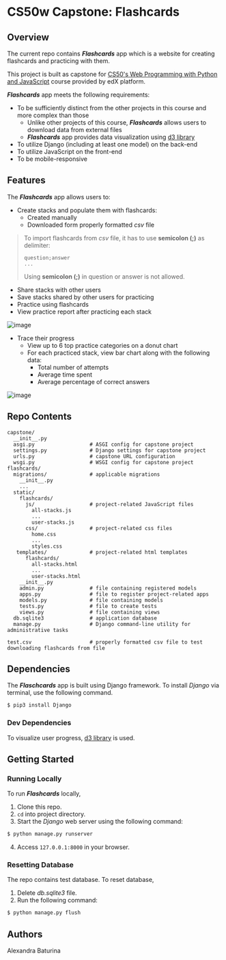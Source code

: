 # CS50w Capstone: Flashcards
## Overview
The current repo contains ***Flashcards*** app which is a website for creating flashcards and practicing with them.

This project is built as capstone for [CS50's Web Programming with Python and JavaScript](https://learning.edx.org/course/course-v1:HarvardX+CS50W+Web/home) course provided by edX platform.

***Flashcards*** app meets the following requirements:
* To be sufficiently distinct from the other projects in this course and more complex than those
  * Unlike other projects of this course, ***Flashcards*** allows users to download data from external files
  * ***Flashcards*** app provides data visualization using [d3 library](https://d3js.org/)
* To utilize Django (including at least one model) on the back-end
* To utilize JavaScript on the front-end
* To be mobile-responsive
## Features
The ***Flashcards*** app allows users to:
* Create stacks and populate them with flashcards:
  * Created manually
  * Downloaded form properly formatted *csv* file
> To import flashcards from *csv* file, it has to use **semicolon (;)** as delimiter:
> ```
> question;answer
> ...
> ```
> Using **semicolon (;)** in question or answer is not allowed.
* Share stacks with other users
* Save stacks shared by other users for practicing
* Practice using flashcards
* View practice report after practicing each stack

![image](https://user-images.githubusercontent.com/53233637/118175392-e58bec80-b3e4-11eb-9b30-ea60f4928d14.png)

* Trace their progress
  * View up to 6 top practice categories on a donut chart
  * For each practiced stack, view bar chart along with the following data:
    * Total number of attempts
    * Average time spent
    * Average percentage of correct answers

![image](https://user-images.githubusercontent.com/53233637/118175234-b2495d80-b3e4-11eb-83a7-98fa46b2449b.png)

## Repo Contents
```
capstone/
  __init__.py
  asgi.py                  # ASGI config for capstone project
  settings.py              # Django settings for capstone project
  urls.py                  # capstone URL configuration
  wsgi.py                  # WSGI config for capstone project
flashcards/
  migrations/              # applicable migrations
    __init__.py
    ...
  static/
    flashcards/
      js/                  # project-related JavaScript files
        all-stacks.js
        ...
        user-stacks.js
      css/                 # project-related css files
        home.css
        ...
        styles.css
   templates/              # project-related html templates
      flashcards/
        all-stacks.html
        ...
        user-stacks.html
    __init__.py    
    admin.py               # file containing registered models
    apps.py                # file to register project-related apps
    models.py              # file containing models
    tests.py               # file to create tests
    views.py               # file containing views
  db.sqlite3               # application database
  manage.py                # Django command-line utility for administrative tasks
  
test.csv                   # properly formatted csv file to test downloading flashcards from file
```
## Dependencies
The ***Flaschcards*** app is built using Django framework. To install *Django* via terminal, use the following command.
```sh
$ pip3 install Django
```
### Dev Dependencies
To visualize user progress, [d3 library](https://d3js.org/) is used.
## Getting Started
### Running Locally
To run ***Flashcards*** locally,
1. Clone this repo.
2. ```cd``` into project directory.
3. Start the *Django* web server using the following command:
```sh
$ python manage.py runserver
```
4. Access ```127.0.0.1:8000``` in your browser.
### Resetting Database
The repo contains test database. To reset database,
1. Delete *db.sqlite3* file.
2. Run the following command:
```sh
$ python manage.py flush
```
## Authors
Alexandra Baturina
